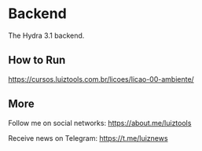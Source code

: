 # Backend
The Hydra 3.1 backend.

## How to Run

https://cursos.luiztools.com.br/licoes/licao-00-ambiente/

## More

Follow me on social networks: https://about.me/luiztools

Receive news on Telegram: https://t.me/luiznews